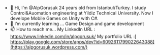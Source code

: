 - 👋 Hi, I’m @AlpGorusuk 24 years old from Istanbul/Turkey. I study Control&Auomation engineering at Yildiz Technical University.
  Now I develope Mobile Games on Unity with C#.
- 🌱 I’m currently learning ...
  Game Design and game development
- 📫 How to reach me...
  My LinkedIn URL : https://www.linkedin.com/in/alpgorusuk/
  My portfolio URL :[ https://play.google.com/store/apps/dev?id=6092611799022643088](https://alpgorusuk.wordpress.com/)

<!---
AlpGorusuk/AlpGorusuk is a ✨ special ✨ repository because its `README.md` (this file) appears on your GitHub profile.
You can click the Preview link to take a look at your changes.
--->

